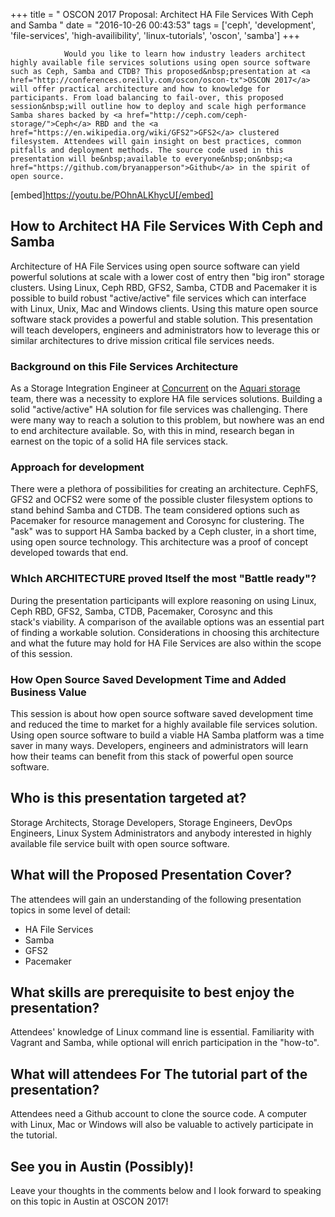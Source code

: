 +++
title = "				OSCON 2017 Proposal: Architect HA File Services With Ceph and Samba		"
date = "2016-10-26 00:43:53"
tags = ['ceph', 'development', 'file-services', 'high-availibility', 'linux-tutorials', 'oscon', 'samba']
+++


				Would you like to learn how industry leaders architect highly available file services solutions using open source software such as Ceph, Samba and CTDB? This proposed&nbsp;presentation at <a href="http://conferences.oreilly.com/oscon/oscon-tx">OSCON 2017</a> will offer practical architecture and how to knowledge for participants. From load balancing to fail-over, this proposed session&nbsp;will outline how to deploy and scale high performance Samba shares backed by <a href="http://ceph.com/ceph-storage/">Ceph</a> RBD and the <a href="https://en.wikipedia.org/wiki/GFS2">GFS2</a> clustered filesystem. Attendees will gain insight on best practices, common pitfalls and deployment methods. The source code used in this presentation will be&nbsp;available to everyone&nbsp;on&nbsp;<a href="https://github.com/bryanapperson">Github</a> in the spirit of open source.

[embed]https://youtu.be/POhnALKhycU[/embed]

<h2>How to Architect HA&nbsp;File Services With Ceph and Samba</h2>
Architecture of HA File Services using open source software can yield powerful solutions at scale with a lower cost of entry then "big iron" storage clusters. Using Linux, Ceph RBD, GFS2, Samba, CTDB and Pacemaker it is possible to build robust "active/active" file services which&nbsp;can interface with Linux, Unix, Mac and Windows clients.&nbsp;Using this mature open source software stack provides a powerful and stable solution. This presentation will teach developers, engineers and administrators how to leverage this or similar architectures to drive mission critical file services needs.
<h3>Background on this File Services Architecture</h3>
As a Storage Integration Engineer at <a href="https://www.concurrent.com/storage/aquari-storage/">Concurrent</a> on the <a href="http://www.aquaristorage.com/">Aquari storage</a> team, there was a necessity to explore&nbsp;HA file services solutions. Building a solid "active/active" HA solution for file services was&nbsp;challenging. There were&nbsp;many way to reach a solution to this problem, but nowhere was&nbsp;an end to end architecture available. So, with this in mind, research began in earnest on the topic of a solid HA file services stack.
<h3>Approach for development</h3>
There were a plethora of possibilities for creating an architecture. CephFS, GFS2 and OCFS2 were some of the possible cluster filesystem options to stand behind Samba and CTDB. The team considered options&nbsp;such as Pacemaker&nbsp;for resource management and&nbsp;Corosync&nbsp;for clustering. The "ask"&nbsp;was to support HA Samba backed by a Ceph cluster, in a short time, using open source technology. This architecture was a proof of concept developed towards that end.
<h3>WhIch ARCHITECTURE proved&nbsp;Itself the most "Battle ready"?</h3>
During the presentation&nbsp;participants will explore reasoning on using Linux, Ceph RBD, GFS2, Samba, CTDB, Pacemaker, Corosync and this stack's&nbsp;viability. A comparison of the available options was an essential part of finding a&nbsp;workable&nbsp;solution. Considerations in choosing this architecture and what the future may hold for HA File Services are also within the scope of this session.
<h3>How Open Source Saved Development Time and Added Business Value</h3>
This session is about how open source software saved development time and reduced the time to market for a highly available file services solution. Using open source software to build a viable HA Samba platform was a time saver in many ways. Developers, engineers and administrators&nbsp;will learn how their teams can benefit from this stack of powerful open source software.
<h2>Who is this presentation targeted at?</h2>
Storage Architects, Storage Developers, Storage Engineers, DevOps Engineers, Linux System Administrators and anybody interested in highly available file service built with open source software.
<h2>What will the Proposed Presentation Cover?</h2>
The attendees will gain an understanding of the following presentation topics in some level of detail:

- HA File Services
- Samba
- GFS2
- Pacemaker
<h2>What skills are prerequisite to best enjoy the presentation?</h2>
Attendees' knowledge of Linux command line is essential. Familiarity with Vagrant and Samba, while optional will enrich participation in the "how-to".
<h2>What will attendees For The&nbsp;tutorial part of the presentation?</h2>
Attendees need a&nbsp;Github&nbsp;account to clone the source code. A computer with Linux, Mac or Windows will also be valuable&nbsp;to actively participate in the tutorial.
<h2>See you in Austin (Possibly)!</h2>
Leave your thoughts in the comments below and I look forward to speaking on this topic in Austin at OSCON 2017!		